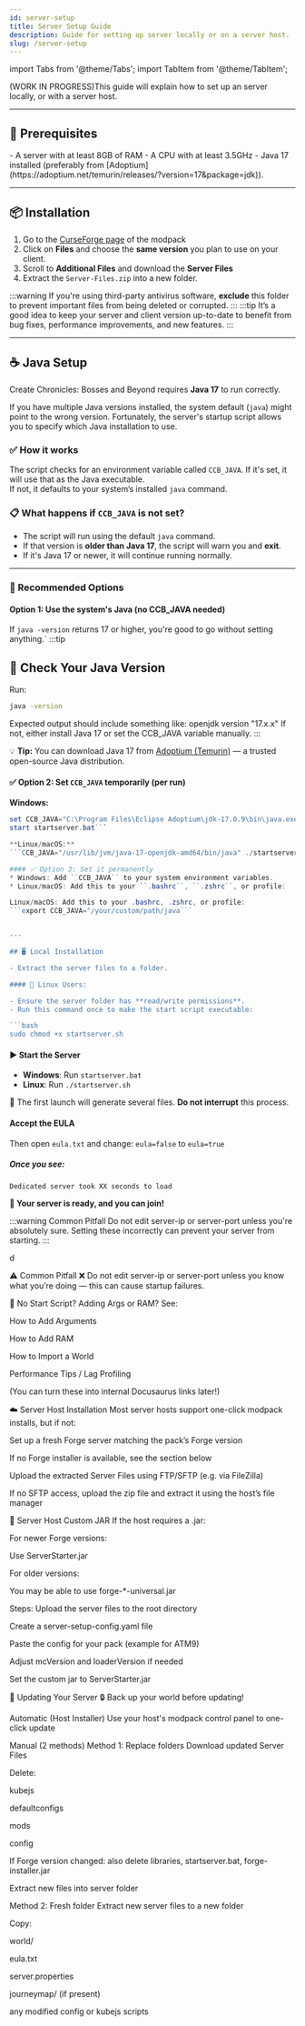 ```yaml
---
id: server-setup
title: Server Setup Guide
description: Guide for setting up server locally or on a server host.
slug: /server-setup
---
```

import Tabs from '@theme/Tabs';
import TabItem from '@theme/TabItem';

(WORK IN PROGRESS)This guide will explain how to set up an server locally, or with a server host.

---

## 🧰 Prerequisites
<Tabs>
  <TabItem value="ccbb" label="Create Chronicles: Bosses and Beyond">
    - A server with at least <span className="bold-primary">8GB</span> of RAM
    - A CPU with <span className="bold-primary">at least 3.5GHz</span>
    - <span className="bold-primary">Java 17</span> installed (preferably from [Adoptium](https://adoptium.net/temurin/releases/?version=17&package=jdk)).
  </TabItem>
  <TabItem value="ccsj" label="Create Chronicles: TBA">
  </TabItem>
</Tabs>


---

## 📦 Installation

1. Go to the [CurseForge page](https://www.curseforge.com/minecraft/modpacks) of the modpack
2. Click on **Files** and choose the **same version** you plan to use on your client.
3. Scroll to **Additional Files** and download the **Server Files**
4. Extract the `Server-Files.zip` into a new folder.

:::warning
If you're using third-party antivirus software, **exclude** this folder to prevent important files from being deleted or corrupted.
:::
:::tip
It’s a good idea to keep your server and client version up-to-date to benefit from bug fixes, performance improvements, and new features.
:::

---

## ☕ Java Setup

Create Chronicles: Bosses and Beyond requires **Java 17** to run correctly.

If you have multiple Java versions installed, the system default (`java`) might point to the wrong version. Fortunately, the server's startup script allows you to specify which Java installation to use.

### ✅ How it works

The script checks for an environment variable called `CCB_JAVA`. If it's set, it will use that as the Java executable.  
If not, it defaults to your system’s installed `java` command.

### 📋 What happens if `CCB_JAVA` is not set?

- The script will run using the default `java` command.
- If that version is **older than Java 17**, the script will warn you and **exit**.
- If it's Java 17 or newer, it will continue running normally.

---

### 🔧 Recommended Options

#### Option 1: Use the system's Java (no CCB_JAVA needed)
If ``java -version`` returns 17 or higher, you're good to go without setting anything.`
:::tip
## 🧪 Check Your Java Version

Run:

```bash
java -version
```
Expected output should include something like:
openjdk version "17.x.x"
If not, either install Java 17 or set the CCB_JAVA variable manually.
:::

💡 **Tip:** You can download Java 17 from [Adoptium (Temurin)](https://adoptium.net/temurin/releases/?version=17&package=jdk) — a trusted open-source Java distribution.


#### ✅ Option 2: Set `CCB_JAVA` temporarily (per run)

**Windows:**

```powershell
set CCB_JAVA="C:\Program Files\Eclipse Adoptium\jdk-17.0.9\bin\java.exe"
start startserver.bat```

**Linux/macOS:**
```CCB_JAVA="/usr/lib/jvm/java-17-openjdk-amd64/bin/java" ./startserver.sh```

#### ✅ Option 3: Set it permanently
* Windows: Add ``CCB_JAVA`` to your system environment variables.
* Linux/macOS: Add this to your ``.bashrc``, ``.zshrc``, or profile:

Linux/macOS: Add this to your .bashrc, .zshrc, or profile:
```export CCB_JAVA="/your/custom/path/java```


---

## 🖥️ Local Installation

- Extract the server files to a folder.

#### 🐧 Linux Users:

- Ensure the server folder has **read/write permissions**.
- Run this command once to make the start script executable:

```bash
sudo chmod +x startserver.sh
```

#### ▶️ Start the Server

- **Windows**: Run `startserver.bat`
- **Linux**: Run `./startserver.sh`

📌 The first launch will generate several files. **Do not interrupt** this process.

 #### Accept the EULA
Then open `eula.txt` and change:
`eula=false` to `eula=true`

##### Once you see:
```
Dedicated server took XX seconds to load
```

**🎉 Your server is ready, and you can join!**

:::warning
Common Pitfall Do not edit server-ip or server-port unless you're absolutely sure.
Setting these incorrectly can prevent your server from starting.
:::



d


:warning: Common Pitfall
:x: Do not edit server-ip or server-port unless you know what you’re doing — this can cause startup failures.




:jigsaw: No Start Script? Adding Args or RAM?
See:

How to Add Arguments

How to Add RAM

How to Import a World

Performance Tips / Lag Profiling

(You can turn these into internal Docusaurus links later!)

:cloud: Server Host Installation
Most server hosts support one-click modpack installs, but if not:

Set up a fresh Forge server matching the pack’s Forge version

If no Forge installer is available, see the section below

Upload the extracted Server Files using FTP/SFTP (e.g. via FileZilla)

If no SFTP access, upload the zip file and extract it using the host’s file manager

:wrench: Server Host Custom JAR
If the host requires a .jar:

For newer Forge versions:

Use ServerStarter.jar

For older versions:

You may be able to use forge-*-universal.jar

Steps:
Upload the server files to the root directory

Create a server-setup-config.yaml file

Paste the config for your pack (example for ATM9)

Adjust mcVersion and loaderVersion if needed

Set the custom jar to ServerStarter.jar

:arrows_counterclockwise: Updating Your Server
:lock: Back up your world before updating!

Automatic (Host Installer)
Use your host's modpack control panel to one-click update

Manual (2 methods)
Method 1: Replace folders
Download updated Server Files

Delete:

kubejs

defaultconfigs

mods

config

If Forge version changed: also delete libraries, startserver.bat, forge-installer.jar

Extract new files into server folder

Method 2: Fresh folder
Extract new server files to a new folder

Copy:

world/

eula.txt

server.properties

journeymap/ (if present)

any modified config or kubejs scripts
